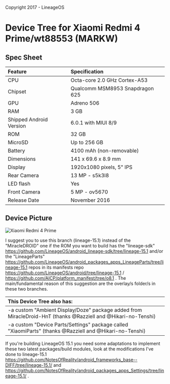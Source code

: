 Copyright 2017 - LineageOS

# Device Tree for Xiaomi Redmi 4 Prime/wt88553 (MARKW) 

## Spec Sheet

| Feature                 | Specification                     |
| :---------------------- | :-------------------------------- |
| CPU                     | Octa-core 2.0 GHz Cortex-A53      |
| Chipset                 | Qualcomm MSM8953 Snapdragon 625   |
| GPU                     | Adreno 506                        |
| RAM                     | 3 GB                              |
| Shipped Android Version | 6.0.1 with MIUI 8/9               |
| ROM                     | 32 GB                             |
| MicroSD                 | Up to 256 GB                      |
| Battery                 | 4100 mAh (non-removable)          |
| Dimensions              | 141 x 69.6 x 8.9 mm               |
| Display                 | 1920x1080 pixels, 5" IPS          |
| Rear Camera             | 13 MP - s5k3l8                    |
| LED flash               | Yes                               |
| Front Camera            | 5 MP - ov5670                     |
| Release Date            | November 2016                     |

## Device Picture

![Xiaomi Redmi 4 Prime](http://cdn2.gsmarena.com/vv/pics/xiaomi/xiaomi-redmi-4-prime-2.jpg "Xiaomi Redmi 4 Prime")

I suggest you to use this branch (lineage-15.1) instead of the "MiracleDROID" one if the ROM you want to build has the "lineage-sdk" https://github.com/LineageOS/android_lineage-sdk/tree/lineage-15.1 and/or the "LineageParts" https://github.com/LineageOS/android_packages_apps_LineageParts/tree/lineage-15.1 repos in its manifests repo https://github.com/LineageOS/android/tree/lineage-15.1 / https://github.com/AICP/platform_manifest/tree/o8.1 .
The main/fundamental reason of this suggestion are the overlay/s folder/s in these two branches.

| This Device Tree also has:|
| :---------------------- |
| -a custom "Ambient Display/Doze" package added from MiracleDroid-HnT (thanks @Razziell and @Hikari-no-Tenshi) |
| -a custom "Device Parts/Settings" package called "XiaomiParts" (thanks @Razziell and @Hikari-no-Tenshi) |

If you're building LineageOS 15.1 you need some adaptations to implement these two latest packages/build modules, look at the modifications I've done to lineage-15.1 https://github.com/NotesOfReality/android_frameworks_base--DIFF/tree/lineage-15.1/ and https://github.com/NotesOfReality/android_packages_apps_Settings/tree/lineage-15.1/ .
